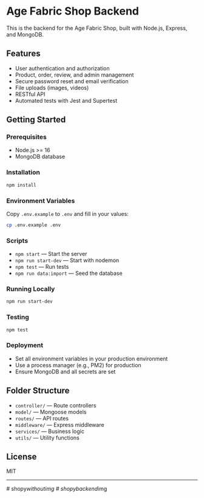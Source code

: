 ﻿# Age Fabric Shop Backend

This is the backend for the Age Fabric Shop, built with Node.js, Express, and MongoDB.

## Features

- User authentication and authorization
- Product, order, review, and admin management
- Secure password reset and email verification
- File uploads (images, videos)
- RESTful API
- Automated tests with Jest and Supertest

## Getting Started

### Prerequisites

- Node.js >= 16
- MongoDB database

### Installation

```bash
npm install
```

### Environment Variables

Copy `.env.example` to `.env` and fill in your values:

```bash
cp .env.example .env
```

### Scripts

- `npm start` — Start the server
- `npm run start-dev` — Start with nodemon
- `npm test` — Run tests
- `npm run data:import` — Seed the database

### Running Locally

```bash
npm run start-dev
```

### Testing

```bash
npm test
```

### Deployment

- Set all environment variables in your production environment
- Use a process manager (e.g., PM2) for production
- Ensure MongoDB and all secrets are set

## Folder Structure

- `controller/` — Route controllers
- `model/` — Mongoose models
- `routes/` — API routes
- `middleware/` — Express middleware
- `services/` — Business logic
- `utils/` — Utility functions

## License

MIT

---
#   s h o p y _ w i t h o u t i m g  
 #   s h o p y b a c k e n d _ i m g  
 